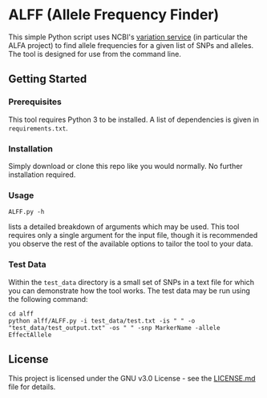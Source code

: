 # ALFF (Allele Frequency Finder)
This simple Python script uses NCBI's [variation service](https://api.ncbi.nlm.nih.gov/variation/v0/) (in particular the ALFA project) to find allele frequencies for a given list of SNPs and alleles. The tool is designed for use from the command line.

## Getting Started

### Prerequisites

This tool requires Python 3 to be installed. A list of dependencies is given in `requirements.txt`.

### Installation

Simply download or clone this repo like you would normally. No further installation required. 

### Usage
```
ALFF.py -h
```
lists a detailed breakdown of arguments which may be used. This tool requires only a single argument for the input file, though it is recommended you observe the rest of the available options to tailor the tool to your data.

### Test Data

Within the `test_data` directory is a small set of SNPs in a text file for which you can demonstrate how the tool works. The test data may be run using the following command:
```
cd alff
python alff/ALFF.py -i test_data/test.txt -is " " -o "test_data/test_output.txt" -os " " -snp MarkerName -allele EffectAllele
```

## License

This project is licensed under the GNU v3.0 License - see the [LICENSE.md](LICENSE.md) file for details.

